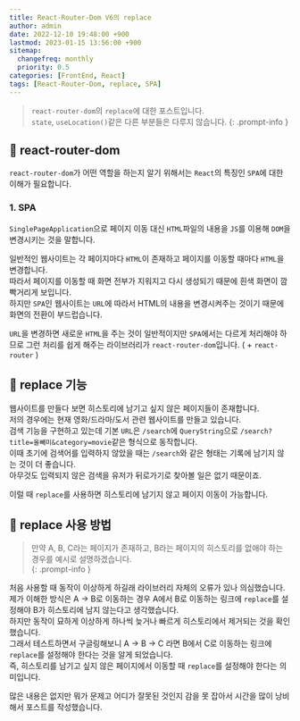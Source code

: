 ```yaml
---
title: React-Router-Dom V6의 replace
author: admin
date: 2022-12-10 19:48:00 +900
lastmod: 2023-01-15 13:56:00 +900
sitemap:
  changefreq: monthly
  priority: 0.5
categories: [FrontEnd, React]
tags: [React-Router-Dom, replace, SPA]
---
```


> `react-router-dom`의 `replace`에 대한 포스트입니다.<br />`state`, `useLocation()`같은 다른 부분들은 다루지 않습니다.
{: .prompt-info }

## 📌 react-router-dom
`react-router-dom`가 어떤 역할을 하는지 알기 위해서는 `React`의 특징인 `SPA`에 대한 이해가 필요합니다.

### 1. SPA
`SinglePageApplication`으로 페이지 이동 대신 `HTML`파일의 내용을 `JS`를 이용해 `DOM`을 변경시키는 것을 말합니다.<br />

일반적인 웹사이트는 각 페이지마다 `HTML`이 존재하고 페이지를 이동할 때마다 `HTML`을 변경합니다.<br />
따라서 페이지를 이동할 때 화면 전부가 지워지고 다시 생성되기 때문에 흰색 화면이 깜빡거리게 보입니다.<br />
하지만 `SPA`인 웹사이트는 `URL`에 따라서 HTML의 내용을 변경시켜주는 것이기 때문에 화면의 전환이 부드럽습니다.<br />

`URL`을 변경하면 새로운 `HTML`을 주는 것이 일반적이지만 `SPA`에서는 다르게 처리해야 하므로 그런 처리를 쉽게 해주는 라이브러리가 `react-router-dom`입니다. ( + `react-router` )

## 📌 replace 기능
웹사이트를 만들다 보면 히스토리에 남기고 싶지 않은 페이지들이 존재합니다.<br />
저의 경우에는 현재 영화/드라마/도서 관련 웹사이트를 만들고 있습니다.<br />
검색 기능을 구현하고 있는데 기본 `URL`은 `/search`에 `QueryString`으로 `/search?title=올빼미&category=movie`같은 형식으로 동작합니다.<br />
이때 초기에 검색어를 입력하지 않았을 때는 `/search`와 같은 형태는 기록에 남기지 않는 것이 더 좋습니다.<br />
아무것도 입력되지 않은 검색을 유저가 뒤로가기로 찾아볼 일은 없기 때문이죠.<br />

이럴 때 `replace`를 사용하면 히스토리에 남기지 않고 페이지 이동이 가능합니다.<br />

## 📌 replace 사용 방법
> 만약 A, B, C라는 페이지가 존재하고, B라는 페이지의 히스토리를 없애야 하는 경우를 예시로 설명하겠습니다.<br />
{: .prompt-info }

처음 사용할 때 동작이 이상하게 하길래 라이브러리 자체의 오류가 있나 의심했습니다.<br />
제가 이해한 방식은 A -> B로 이동하는 경우 A에서 B로 이동하는 링크에 `replace`를 설정해야 B가 히스토리에 남지 않는다고 생각했습니다.<br />
하지만 동작이 묘하게 이상하게 하나씩 늦거나 빠르게 히스토리에서 제거되는 것을 확인했습니다.<br />
그래서 테스트하면서 구글링해보니 A -> B -> C 라면 B에서 C로 이동하는 링크에 `replace`를 설정해야 한다는 것을 알게 되었습니다.<br />
즉, 히스토리를 남기고 싶지 않은 페이지에서 이동할 때 `replace`를 설정해야 한다는 의미입니다.<br />

많은 내용은 없지만 뭐가 문제고 어디가 잘못된 것인지 감을 못 잡아서 시간을 많이 낭비해서 포스트를 작성했습니다.